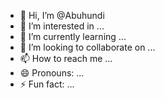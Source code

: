 - 👋 Hi, I’m @Abuhundi
- 👀 I’m interested in ...
- 🌱 I’m currently learning ...
- 💞️ I’m looking to collaborate on ...
- 📫 How to reach me ...
- 😄 Pronouns: ...
- ⚡ Fun fact: ...

<!---
Abuhundi/Abuhundi is a ✨ special ✨ repository because its `README.md` (this file) appears on your GitHub profile.
You can click the Preview link to take a look at your changes.
--->
